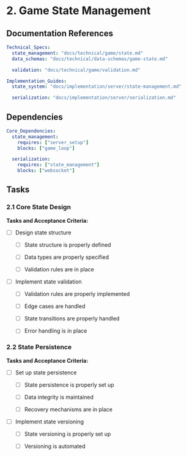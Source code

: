 # 2. Game State Management

## Documentation References

```yaml
Technical_Specs:
  state_management: "docs/technical/game/state.md"
  data_schemas: "docs/technical/data-schemas/game-state.md"

  validation: "docs/technical/game/validation.md"

Implementation_Guides:
  state_system: "docs/implementation/server/state-management.md"

  serialization: "docs/implementation/server/serialization.md"

```

## Dependencies

```yaml
Core_Dependencies:
  state_management:
    requires: ["server_setup"]
    blocks: ["game_loop"]

  serialization:
    requires: ["state_management"]
    blocks: ["websocket"]

```

## Tasks

### 2.1 Core State Design

**Tasks and Acceptance Criteria:**

- [ ] Design state structure

  - [ ] State structure is properly defined

  - [ ] Data types are properly specified

  - [ ] Validation rules are in place

- [ ] Implement state validation

  - [ ] Validation rules are properly implemented

  - [ ] Edge cases are handled

  - [ ] State transitions are properly handled

  - [ ] Error handling is in place

### 2.2 State Persistence

**Tasks and Acceptance Criteria:**

- [ ] Set up state persistence

  - [ ] State persistence is properly set up

  - [ ] Data integrity is maintained

  - [ ] Recovery mechanisms are in place

- [ ] Implement state versioning

  - [ ] State versioning is properly set up

  - [ ] Versioning is automated

